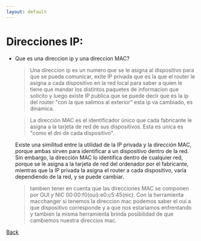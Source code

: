 ```yaml
---
layout: default
---
```


# Direcciones IP:
- Que es una direccion ip y una direccion MAC?
	> Una direccion ip es un numero que se le asigna al dispositivo para que se pueda comunicar, exite IP privada que es la que el router le asigna a cada dispositivo en la red local para saber a quien le tiene que mandar los distintos paquetes de informacion que solicito y luego existe IP publica que se puede decir que es la ip del router "con la que salimos al exterior" esta ip va cambiado, es dinamica.

	> La dirección MAC es el identificador único que cada fabricante le asigna a la tarjeta de red de sus dispositivos. Esta es unica es "como el dni de cada dispositivo".

	Existe una similitud entre la utilidad de la IP privada y la dirección MAC, porque ambas sirven para identificar a un dispositivo dentro de la red. Sin embargo, la dirección MAC lo identifica dentro de cualquier red, porque se le asigna a la tarjeta de red del ordenador por el fabricante, mientras que la IP privada la asigna el router a cada dispositivo, varía dependiendo de la red, y se puede cambiar.

	> tambien tener en cuenta que las direcciones MAC se componen por OUI y NIC 
	00:00:f0(oui):e0:c5:45(nic). Con la herramienta macchanger si tenemos la direccion mac podemos saber el oui a que dispositivo corresponde y a que nos estariamos enfrentando y tambien la misma herramienta brinda posibilidad de que cambiemos nuestra direccios mac.

[Back](../introduccionHacking.md)